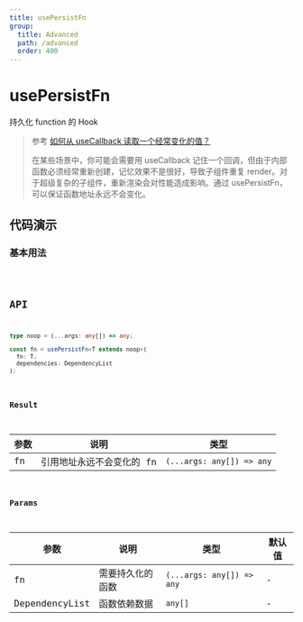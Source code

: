```yaml
---
title: usePersistFn
group:
  title: Advanced
  path: /advanced
  order: 400
---
```


# usePersistFn

持久化 function 的 Hook

> 参考 [如何从 useCallback 读取一个经常变化的值？](https://zh-hans.reactjs.org/docs/hooks-faq.html#how-to-read-an-often-changing-value-from-usecallback)
>
> 在某些场景中，你可能会需要用 useCallback 记住一个回调，但由于内部函数必须经常重新创建，记忆效果不是很好，导致子组件重复 render。对于超级复杂的子组件，重新渲染会对性能造成影响。通过 usePersistFn，可以保证函数地址永远不会变化。


## 代码演示

### 基本用法

<code src="./demo/demo1.tsx" />

## API
```typescript
type noop = (...args: any[]) => any;

const fn = usePersistFn<T extends noop>(
  fn: T,
  dependencies: DependencyList
);
```

### Result

| 参数 | 说明                      | 类型                      |
|------|---------------------------|---------------------------|
| fn   | 引用地址永远不会变化的 fn | `(...args: any[]) => any` |

### Params

| 参数           | 说明             | 类型                      | 默认值 |
|----------------|------------------|---------------------------|--------|
| fn             | 需要持久化的函数 | `(...args: any[]) => any` | -      |
| DependencyList | 函数依赖数据     | `any[]`                   | -      |
